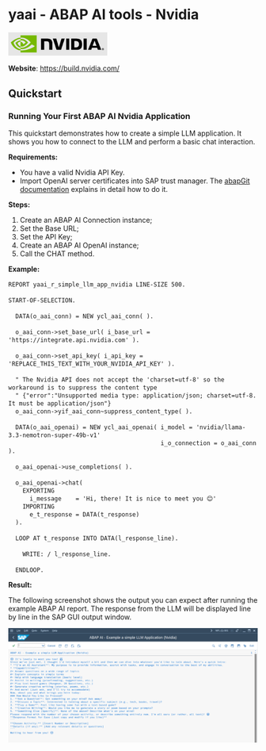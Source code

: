 # yaai - ABAP AI tools - Nvidia

<p>
  <img src="../images/nvidia.png" alt="Mistral Logo" width="200px">
</p>

**Website**: https://build.nvidia.com/

## Quickstart

### Running Your First ABAP AI Nvidia Application

This quickstart demonstrates how to create a simple LLM application. It shows you how to connect to the LLM and perform a basic chat interaction.

**Requirements:** 
*   You have a valid Nvidia API Key.
*   Import OpenAI server certificates into SAP trust manager. The [abapGit documentation](https://docs.abapgit.org/user-guide/setup/ssl-setup.html) explains in detail how to do it.

**Steps:**
1.  Create an ABAP AI Connection instance;
2.  Set the Base URL;
3.  Set the API Key;
4.  Create an ABAP AI OpenAI instance;
5.  Call the CHAT method.

**Example:**

```abap
REPORT yaai_r_simple_llm_app_nvidia LINE-SIZE 500.

START-OF-SELECTION.

  DATA(o_aai_conn) = NEW ycl_aai_conn( ).

  o_aai_conn->set_base_url( i_base_url = 'https://integrate.api.nvidia.com' ).

  o_aai_conn->set_api_key( i_api_key = 'REPLACE_THIS_TEXT_WITH_YOUR_NVIDIA_API_KEY' ).

  " The Nvidia API does not accept the 'charset=utf-8' so the workaround is to suppress the content type
  " {"error":"Unsupported media type: application/json; charset=utf-8. It must be application/json"}
  o_aai_conn->yif_aai_conn~suppress_content_type( ).

  DATA(o_aai_openai) = NEW ycl_aai_openai( i_model = 'nvidia/llama-3.3-nemotron-super-49b-v1'
                                           i_o_connection = o_aai_conn ).

  o_aai_openai->use_completions( ).

  o_aai_openai->chat(
    EXPORTING
      i_message    = 'Hi, there! It is nice to meet you 😊'
    IMPORTING
      e_t_response = DATA(t_response)
  ).

  LOOP AT t_response INTO DATA(l_response_line).

    WRITE: / l_response_line.

  ENDLOOP.
``` 

**Result:**

The following screenshot shows the output you can expect after running the example ABAP AI report. The response from the LLM will be displayed line by line in the SAP GUI output window.

![Output of the ABAP AI LLM quickstart application](../images/QuickstartReportRunNvidia.png)


